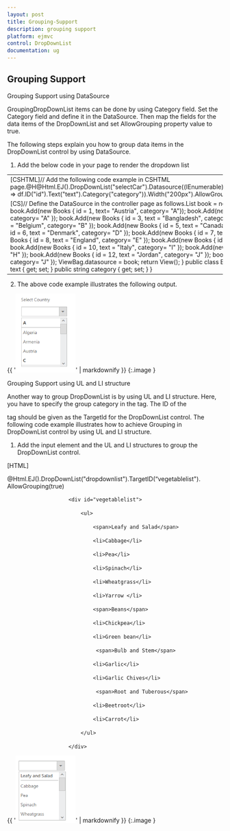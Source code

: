 ```yaml
---
layout: post
title: Grouping-Support
description: grouping support
platform: ejmvc
control: DropDownList
documentation: ug
---
```


## Grouping Support

Grouping Support using DataSource

GroupingDropDownList items can be done by using Category field. Set the Category field and define it in the DataSource. Then map the fields for the data items of the DropDownList and set AllowGrouping property value to true.

The following steps explain you how to group data items in the DropDownList control by using DataSource.

1. Add the below code in your page to render the dropdown list



<table>
<tr>
<td>
[CSHTML]// Add the following code example in CSHTML page.@H@Html.EJ().DropDownList("selectCar").Datasource((IEnumerable<Check.Models.Books>)ViewBag.datasource).DropDownListFields(df => df.ID("id").Text("text").Category("category")).Width("200px").AllowGrouping(true)</td></tr>
<tr>
<td>
[CS]// Define the DataSource in the controller page as follows.List<Books> book = new List<Books>();        public ActionResult Index()        {            book.Add(new Books { id = 1,  text= "Austria", category= "A"});            book.Add(new Books { id = 2, text= "Australia", category= "A" });            book.Add(new Books { id = 3, text =  "Bangladesh", category= "B"  });            book.Add(new Books { id = 4, text = "Belgium", category= "B"  });            book.Add(new Books { id = 5, text = "Canada", category= "C" });            book.Add(new Books { id = 6, text = "Denmark", category= "D" });            book.Add(new Books { id = 7, text = "Egypt", category= "E"});            book.Add(new Books { id = 8, text = "England", category= "E" });            book.Add(new Books { id = 9, text = "India", category= "I"  });            book.Add(new Books { id = 10, text = "Italy", category= "I"  });            book.Add(new Books { id = 11, text = "Haiti", category= "H" });            book.Add(new Books { id = 12, text = "Jordan", category= "J" });            book.Add(new Books { id = 13, text = "Jamaica", category= "J" });            ViewBag.datasource = book;            return View();        }        public class Books        {            public int id { get; set; }            public string text { get; set; }            public string category { get; set; }        }</td></tr>
</table>


2. The above code example illustrates the following output.



{{ '![](Grouping-Support_images/Grouping-Support_img1.png)' | markdownify }}
{:.image }


Grouping Support using UL and LI structure

Another way to group DropDownList is by using UL and LI structure. Here, you have to specify the group category in the <span> tag. The ID of the <div> tag should be given as the TargetId for the DropDownList control. The following code example illustrates how to achieve Grouping in DropDownList control by using UL and LI structure.

1. Add the input element and the UL and LI structures to group the DropDownList control.



[HTML]



@Html.EJ().DropDownList("dropdownlist").TargetID(“vegetablelist"). AllowGrouping(true)

                        <div id="vegetablelist">

                            <ul>

                                <span>Leafy and Salad</span>

                                <li>Cabbage</li>

                                <li>Pea</li>

                                <li>Spinach</li>

                                <li>Wheatgrass</li>

                                <li>Yarrow </li>

                                <span>Beans</span>

                                <li>Chickpea</li>

                                <li>Green bean</li> 

                                 <span>Bulb and Stem</span>

                                <li>Garlic</li>

                                <li>Garlic Chives</li>

                                 <span>Root and Tuberous</span>

                                <li>Beetroot</li>

                                <li>Carrot</li>

                            </ul>

                        </div>



{{ '![](Grouping-Support_images/Grouping-Support_img2.png)' | markdownify }}
{:.image }


